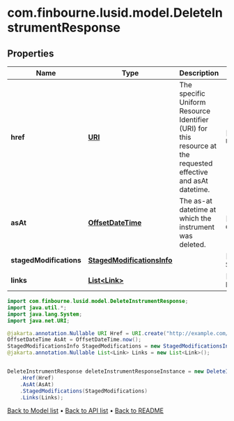 # com.finbourne.lusid.model.DeleteInstrumentResponse

## Properties

Name | Type | Description | Notes
------------ | ------------- | ------------- | -------------
**href** | [**URI**](URI.md) | The specific Uniform Resource Identifier (URI) for this resource at the requested effective and asAt datetime. | [optional] [default to URI]
**asAt** | [**OffsetDateTime**](OffsetDateTime.md) | The as-at datetime at which the instrument was deleted. | [default to OffsetDateTime]
**stagedModifications** | [**StagedModificationsInfo**](StagedModificationsInfo.md) |  | [optional] [default to StagedModificationsInfo]
**links** | [**List&lt;Link&gt;**](Link.md) |  | [optional] [default to List<Link>]

```java
import com.finbourne.lusid.model.DeleteInstrumentResponse;
import java.util.*;
import java.lang.System;
import java.net.URI;

@jakarta.annotation.Nullable URI Href = URI.create("http://example.com/Href");
OffsetDateTime AsAt = OffsetDateTime.now();
StagedModificationsInfo StagedModifications = new StagedModificationsInfo();
@jakarta.annotation.Nullable List<Link> Links = new List<Link>();


DeleteInstrumentResponse deleteInstrumentResponseInstance = new DeleteInstrumentResponse()
    .Href(Href)
    .AsAt(AsAt)
    .StagedModifications(StagedModifications)
    .Links(Links);
```


[Back to Model list](../README.md#documentation-for-models) &#8226; [Back to API list](../README.md#documentation-for-api-endpoints) &#8226; [Back to README](../README.md)

